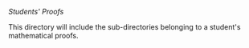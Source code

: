 *Students' Proofs*

This directory will include the sub-directories belonging to a student's mathematical proofs. 
